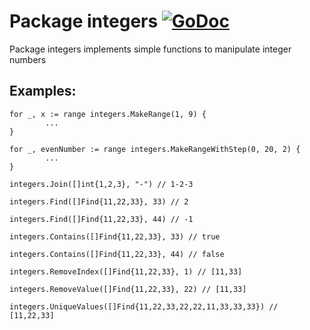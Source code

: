 Package integers [![GoDoc](https://godoc.org/github.com/doppiogancio/integers?status.png)](https://godoc.org/github.com/doppiogancio/integers)
=======

Package integers implements simple functions to manipulate integer numbers

## Examples:
```
for _, x := range integers.MakeRange(1, 9) {
		...
}

for _, evenNumber := range integers.MakeRangeWithStep(0, 20, 2) {
		...
}

integers.Join([]int{1,2,3}, "-") // 1-2-3

integers.Find([]Find{11,22,33}, 33) // 2

integers.Find([]Find{11,22,33}, 44) // -1

integers.Contains([]Find{11,22,33}, 33) // true

integers.Contains([]Find{11,22,33}, 44) // false

integers.RemoveIndex([]Find{11,22,33}, 1) // [11,33]

integers.RemoveValue([]Find{11,22,33}, 22) // [11,33]

integers.UniqueValues([]Find{11,22,33,22,22,11,33,33,33}) // [11,22,33]
```
